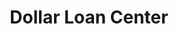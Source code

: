 ---
title: "Dollar Loan Center"
url: /las-vegas/dollar-loan-center-south-las-vegas-boulevard/
shop: pawnbroker
---